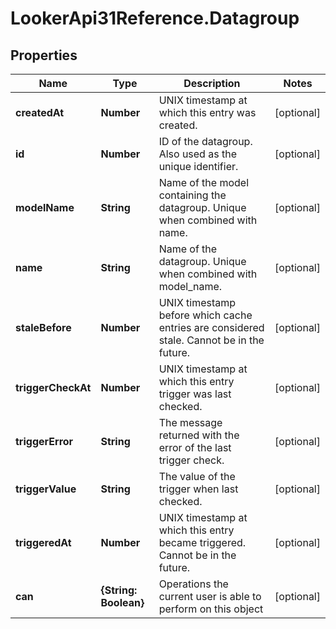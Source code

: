 # LookerApi31Reference.Datagroup

## Properties
Name | Type | Description | Notes
------------ | ------------- | ------------- | -------------
**createdAt** | **Number** | UNIX timestamp at which this entry was created. | [optional] 
**id** | **Number** | ID of the datagroup. Also used as the unique identifier. | [optional] 
**modelName** | **String** | Name of the model containing the datagroup. Unique when combined with name. | [optional] 
**name** | **String** | Name of the datagroup. Unique when combined with model_name. | [optional] 
**staleBefore** | **Number** | UNIX timestamp before which cache entries are considered stale. Cannot be in the future. | [optional] 
**triggerCheckAt** | **Number** | UNIX timestamp at which this entry trigger was last checked. | [optional] 
**triggerError** | **String** | The message returned with the error of the last trigger check. | [optional] 
**triggerValue** | **String** | The value of the trigger when last checked. | [optional] 
**triggeredAt** | **Number** | UNIX timestamp at which this entry became triggered. Cannot be in the future. | [optional] 
**can** | **{String: Boolean}** | Operations the current user is able to perform on this object | [optional] 


